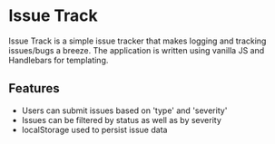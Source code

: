 # Issue Track 

Issue Track is a simple issue tracker that makes logging and tracking issues/bugs a breeze. The application is written using vanilla JS and Handlebars for templating.
  

## Features

* Users can submit issues based on 'type' and 'severity'
* Issues can be filtered by status as well as by severity
* localStorage used to persist issue data
